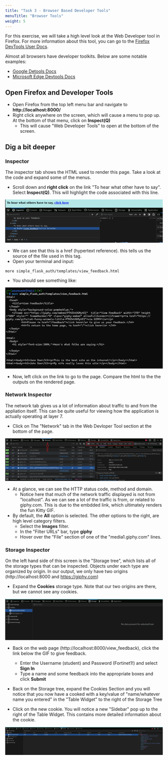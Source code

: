 ```yaml
---
title: "Task 3 - Browser Based Developer Tools"
menuTitle: "Browser Tools"
weight: 5
---
```


For this exercise, we will take a high level look at the Web Developer tool in Firefox.  For more information about this tool, you can go to the [Firefox DevTools User Docs](https://firefox-source-docs.mozilla.org/devtools-user/).  

Almost all browsers have developer toolkits.  Below are some notable examples:
- [Google Detools Docs](https://developer.chrome.com/docs/devtools)
- [Microsoft Edge Devtools Docs](https://learn.microsoft.com/en-us/microsoft-edge/devtools-guide-chromium/landing/)


## Open Firefox and Developer Tools


- Open Firefox from the top left menu bar and navigate to **http://localhost:8000/**
- Right click anywhere on the screen, which will cause a menu to pop up.  At the bottom of that menu, click on **Inspect(Q)**
  - This will cause "Web Developer Tools" to open at the bottom of the screen.  


## Dig a bit deeper

### Inspector

The inspector tab shows the HTML used to render this page.  Take a look at the code and expand some of the menus.

- Scroll down and **right click** on the link "To hear what other have to say".  Select **Inspect(Q)**.  This will highlight the code associated with this line.

![Click Here](click_here.png)


- We can see that this is a href (hypertext reference).  this tells us the source of the file used in this tag.  
- Open your terminal and input:

```
more simple_flask_auth/templates/view_feedback.html

```

- You should see something like:

![More View](more_view.png)

- Now, left click on the link to go to the page.  Compare the html to the the outputs on the rendered page.


### Network Inspector

The network tab gives us a lot of information about traffic to and from the appliation itself.  This can be quite useful for viewing how the application is actually operating at layer 7.

- Click on The "Network" tab in the Web Devloper Tool section at the bottom of the page.

![Net Tab](net_tab.png)

- At a glance, we can see the HTTP status code, method and domain.
  - Notice here that much of the network traffic displayed is not from "localhost".  As we can see a lot of the traffic is from, or related to giphy.com.  This is due to the embdded link, which ultimately renders the fun Kitty GIF.
- By default, the **All** option is selected. The other options to the right, are high level category filters.
  - Select the **Images** filter.
  - In the "Filter URLs" bar, type **giphy**
  - Hover over the "File" section of one of the "media1.giphy.com" lines.


### Storage Inspector

On the left hand side of this screen is the "Storage tree", which lists all of the storage types that can be inspected.  Objects under each type are organized by origin.  In our output, we only have two origins (http://localhost:8000 and https://giphy.com)

- Expand the **Cookies** storage type.  Note that our two origins are there, but we cannot see any cookies.

![No Cook](no_cook.png)

- Back on the web page (http://localhost:8000/view_feedback), click the link below the GIF to give feedback.
  - Enter the Username (student) and Password (Fortinet1!) and select **Sign In**
  - Type a name and some feedback into the appropriate boxes and click **Submit**
  
- Back on the Storage tree, expand the Cookies Section and you will notice that you now have a cooked with a key/value of "name/whatever name you entered" in the "Table Widget" to the right of the Storage Tree

- Click on the new cookie.  You will notice a new "Sidebar" pop up to the right of the Table Widget.  This contains more detailed information about the cookie.

![Yes Cook](yes_cook.png)



